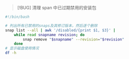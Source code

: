 > [!BUG] 清理 span 中已过期禁用的安装包

```sh
#!/bin/bash

# 列出所有已禁用的snaps及其修订版本，然后逐个删除
snap list --all | awk '/disabled/{print $1, $3}' |
    while read snapname revision; do
        snap remove "$snapname" --revision="$revision"
    done
# 显示磁盘使用情况
df -h
```

